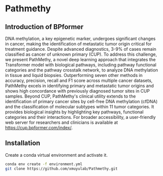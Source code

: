 # Pathmethy

## Introduction of BPformer

DNA methylation, a key epigenetic marker, undergoes significant changes in cancer, making the identification of metastatic tumor origin critical for treatment guidance. Despite advanced diagnostics, 3-9\% of cases remain classified as cancer of unknown primary (CUP). To address this challenge, we present PathMethy, a novel deep learning approach that integrates the Transformer model with biological pathways, including pathway functional categories and the pathway crosstalk network, to analyze DNA methylation in tissue and liquid biopsies. Outperforming seven other methods in accuracy, precision, recall and F1 score across multiple cancer datasets, PathMethy excels in identifying primary and metastatic tumor origins and shows high concordance with previously diagnosed tumor sites in CUP samples. Beyond CUP, PathMethy's clinical utility extends to the identification of primary cancer sites by cell-free DNA methylation (cfDNA) and the classification of molecular subtypes within 11 tumor categories. It provides biological insights by highlighting key pathways, functional categories and their interactions. For broader accessibility, a user-friendly web server for researchers and clinicians is available at https://cup.bpformer.com/index/.

## Installation
Create a conda virtual environment and activate it.

```sh
conda env create -f environment.yml
git clone https://github.com/xmuyulab/Pathmethy.git
```


